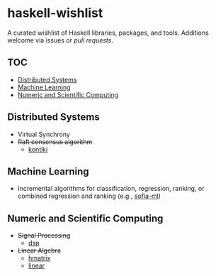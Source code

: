 # haskell-wishlist
A curated wishlist of Haskell libraries, packages, and tools.
Additions welcome via issues or _pull requests_.

## TOC

- [Distributed Systems](#distributed-systems)
- [Machine Learning](#machine-learning)
- [Numeric and Scientific Computing](#numeric-and-scientific-computing)

## Distributed Systems

- Virtual Synchrony
- ~~Raft consensus algorithm~~
  - [kontiki](https://github.com/NicolasT/kontiki)

## Machine Learning

- Incremental algorithms for classification, regression, ranking, or combined regression and ranking (e.g., [sofia-ml](https://code.google.com/p/sofia-ml/))

## Numeric and Scientific Computing

- ~~Signal Processing~~
  - [dsp](https://hackage.haskell.org/package/dsp)
- ~~Linear Algebra~~
  - [hmatrix](http://hackage.haskell.org/package/hmatrix)
  - [linear](http://hackage.haskell.org/package/linear)
